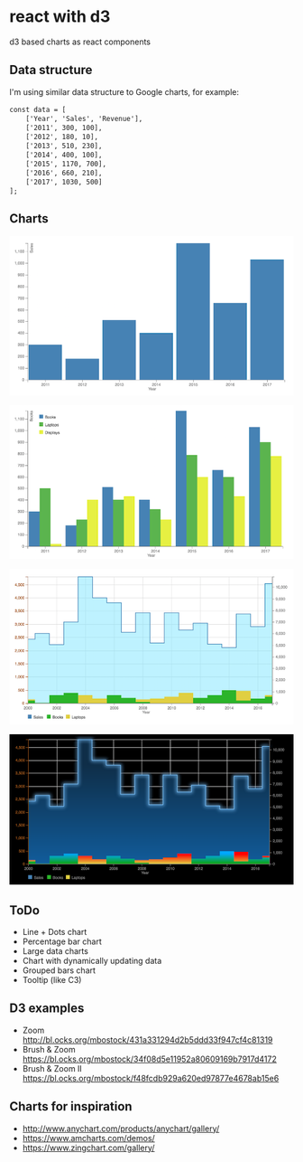 # react with d3

d3 based charts as react components

## Data structure

I'm using similar data structure to Google charts, for example:
```
const data = [
    ['Year', 'Sales', 'Revenue'],
    ['2011', 300, 100],
    ['2012', 180, 10],
    ['2013', 510, 230],
    ['2014', 400, 100],
    ['2015', 1170, 700],
    ['2016', 660, 210],
    ['2017', 1030, 500]
];
```

## Charts

![alt tag](img/columns.png)

![alt tag](img/grouped-columns.png)

![alt tag](img/line-chart.png)

![alt tag](img/line-chart-gradient.png)

## ToDo

* Line + Dots chart
* Percentage bar chart
* Large data charts
* Chart with dynamically updating data
* Grouped bars chart
* Tooltip (like C3)

## D3 examples

* Zoom
  http://bl.ocks.org/mbostock/431a331294d2b5ddd33f947cf4c81319
* Brush & Zoom
  https://bl.ocks.org/mbostock/34f08d5e11952a80609169b7917d4172
* Brush & Zoom II
  https://bl.ocks.org/mbostock/f48fcdb929a620ed97877e4678ab15e6


## Charts for inspiration

* http://www.anychart.com/products/anychart/gallery/
* https://www.amcharts.com/demos/
* https://www.zingchart.com/gallery/
